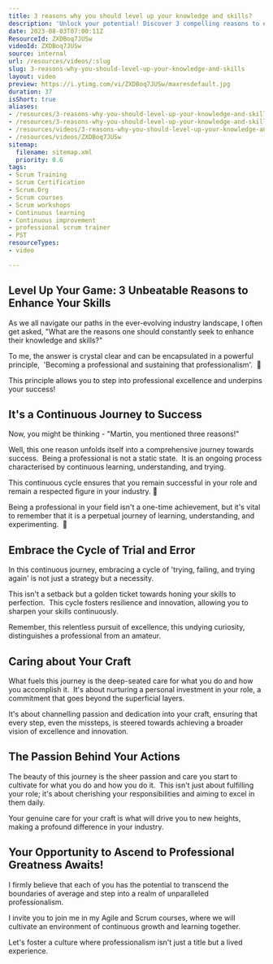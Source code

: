 ```yaml
---
title: 3 reasons why you should level up your knowledge and skills?
description: 'Unlock your potential! Discover 3 compelling reasons to enhance your agile skills with insights from Martin Hinshelwood, a professional Scrum trainer. #Agile #Scrum'
date: 2023-08-03T07:00:11Z
ResourceId: ZXDBoq7JUSw
videoId: ZXDBoq7JUSw
source: internal
url: /resources/videos/:slug
slug: 3-reasons-why-you-should-level-up-your-knowledge-and-skills
layout: video
preview: https://i.ytimg.com/vi/ZXDBoq7JUSw/maxresdefault.jpg
duration: 37
isShort: true
aliases:
- /resources/3-reasons-why-you-should-level-up-your-knowledge-and-skills-2
- /resources/3-reasons-why-you-should-level-up-your-knowledge-and-skills
- /resources/videos/3-reasons-why-you-should-level-up-your-knowledge-and-skills
- /resources/videos/ZXDBoq7JUSw
sitemap:
  filename: sitemap.xml
  priority: 0.6
tags:
- Scrum Training
- Scrum Certification
- Scrum.Org
- Scrum courses
- Scrum workshops
- Continuous learning
- Continuous improvement
- professional scrum trainer
- PST
resourceTypes:
- video

---
```

## Level Up Your Game: 3 Unbeatable Reasons to Enhance Your Skills

As we all navigate our paths in the ever-evolving industry landscape, I often get asked, "What are the reasons one should constantly seek to enhance their knowledge and skills?"

To me, the answer is crystal clear and can be encapsulated in a powerful principle,  'Becoming a professional and sustaining that professionalism'.  🌟

This principle allows you to step into professional excellence and underpins your success!

## It's a Continuous Journey to Success

Now, you might be thinking - "Martin, you mentioned three reasons!"

Well, this one reason unfolds itself into a comprehensive journey towards success.  Being a professional is not a static state.  It is an ongoing process characterised by continuous learning, understanding, and trying.

This continuous cycle ensures that you remain successful in your role and remain a respected figure in your industry. 🚀

Being a professional in your field isn't a one-time achievement, but it's vital to remember that it is a perpetual journey of learning, understanding, and experimenting.  💫

## Embrace the Cycle of Trial and Error

In this continuous journey, embracing a cycle of 'trying, failing, and trying again' is not just a strategy but a necessity.

This isn't a setback but a golden ticket towards honing your skills to perfection.  This cycle fosters resilience and innovation, allowing you to sharpen your skills continuously.

Remember, this relentless pursuit of excellence, this undying curiosity, distinguishes a professional from an amateur.

## Caring about Your Craft

What fuels this journey is the deep-seated care for what you do and how you accomplish it.  It's about nurturing a personal investment in your role, a commitment that goes beyond the superficial layers.

It's about channelling passion and dedication into your craft, ensuring that every step, even the missteps, is steered towards achieving a broader vision of excellence and innovation.

## The Passion Behind Your Actions

The beauty of this journey is the sheer passion and care you start to cultivate for what you do and how you do it.  This isn't just about fulfilling your role; it's about cherishing your responsibilities and aiming to excel in them daily.

Your genuine care for your craft is what will drive you to new heights, making a profound difference in your industry.

## Your Opportunity to Ascend to Professional Greatness Awaits!

I firmly believe that each of you has the potential to transcend the boundaries of average and step into a realm of unparalleled professionalism.

I invite you to join me in my Agile and Scrum courses, where we will cultivate an environment of continuous growth and learning together.

Let's foster a culture where professionalism isn't just a title but a lived experience.

